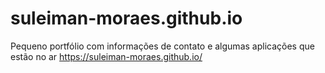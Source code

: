 # suleiman-moraes.github.io

Pequeno portfólio com informações de contato e algumas aplicações que estão no ar
https://suleiman-moraes.github.io/
